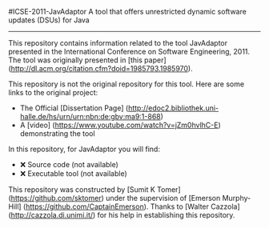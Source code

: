 #ICSE-2011-JavAdaptor
A tool that offers unrestricted dynamic software updates (DSUs) for Java

***

This repository contains information related to the tool JavAdaptor presented in the International Conference on Software Engineering, 2011. The tool was originally presented in [this paper] (http://dl.acm.org/citation.cfm?doid=1985793.1985970).

This repository is not the original repository for this tool. Here are some links to the original project:

- The Official [Dissertation Page] (http://edoc2.bibliothek.uni-halle.de/hs/urn/urn:nbn:de:gbv:ma9:1-868)
- A [video] (https://www.youtube.com/watch?v=jZm0hvlhC-E) demonstrating the tool

In this repository, for JavAdaptor you will find:

- :x: Source code (not available)
- :x: Executable tool (not available)

This repository was constructed by [Sumit K Tomer] (https://github.com/sktomer) under the supervision of [Emerson Murphy-Hill] (https://github.com/CaptainEmerson). Thanks to [Walter Cazzola] (http://cazzola.di.unimi.it/) for his help in establishing this repository. 
